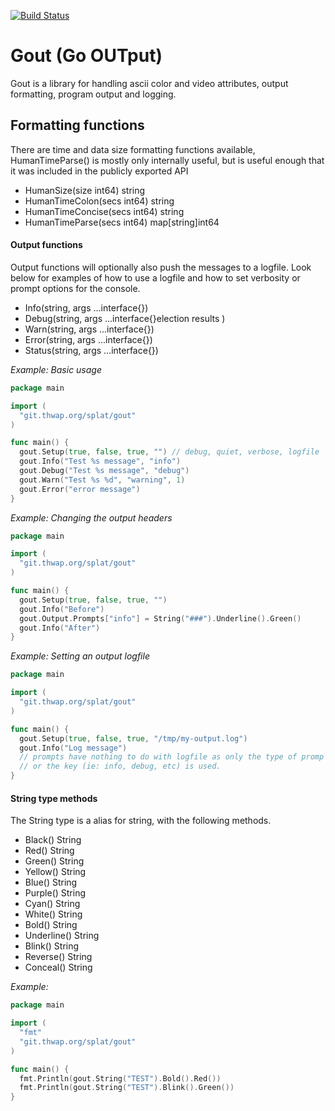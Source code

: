 

[![Build Status](https://travis-ci.org/splatpm/gcl.svg?branch=master)](https://travis-ci.org/splatpm/gcl)
# Gout (Go OUTput)

Gout is a library for handling ascii color and video attributes, output formatting,
program output and logging.

## Formatting functions

There are time and data size formatting functions available, HumanTimeParse() is
mostly only internally useful, but is useful enough that it was included in the
publicly exported API

* HumanSize(size int64) string
* HumanTimeColon(secs int64) string
* HumanTimeConcise(secs int64) string
* HumanTimeParse(secs int64) map[string]int64

#### Output functions

Output functions will optionally also push the messages to a logfile.
Look below for examples of how to use a logfile and how to set verbosity
or prompt options for the console.

* Info(string, args ...interface{})
* Debug(string, args ...interface{}election results     )
* Warn(string, args ...interface{})
* Error(string, args ...interface{})
* Status(string, args ...interface{})

*Example: Basic usage*

```go
package main

import (
  "git.thwap.org/splat/gout"
)

func main() {
  gout.Setup(true, false, true, "") // debug, quiet, verbose, logfile
  gout.Info("Test %s message", "info")
  gout.Debug("Test %s message", "debug")
  gout.Warn("Test %s %d", "warning", 1)
  gout.Error("error message")
}
```

*Example: Changing the output headers*
```go
package main

import (
  "git.thwap.org/splat/gout"
)

func main() {
  gout.Setup(true, false, true, "")
  gout.Info("Before")
  gout.Output.Prompts["info"] = String("###").Underline().Green()
  gout.Info("After")
}
```

*Example: Setting an output logfile*
```go
package main

import (
  "git.thwap.org/splat/gout"
)

func main() {
  gout.Setup(true, false, true, "/tmp/my-output.log")
  gout.Info("Log message")
  // prompts have nothing to do with logfile as only the type of promp
  // or the key (ie: info, debug, etc) is used.
}
```

#### String type methods

The String type is a alias for string, with the following methods.

* Black() String
* Red() String
* Green() String
* Yellow() String
* Blue() String
* Purple() String
* Cyan() String
* White() String
* Bold() String
* Underline() String
* Blink() String
* Reverse() String
* Conceal() String

*Example:*

```go
package main

import (
  "fmt"
  "git.thwap.org/splat/gout"
)

func main() {
  fmt.Println(gout.String("TEST").Bold().Red())
  fmt.Println(gout.String("TEST").Blink().Green())
}
```
